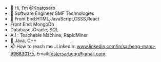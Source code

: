 - 👋 Hi, I’m @Kpatosarb
- 👀 Software Engineer SMF Technologies
- 🌱 Front End:HTML,JavaScript,CSSS,React
- Front End: MongoDb
- Database :Oracle, SQL
- A.I : Teachable Machine, RapidMiner
- 💞️ Java, C++
- 📫 How to reach me ..LinkedIn: www.linkedin.com/in/sarbeng-manu-996830175, Email:fostersarbeng@gmail.com.

<!---
Kpatosarb/Kpatosarb is a ✨ special ✨ repository because its `README.md` (this file) appears on your GitHub profile.
You can click the Preview link to take a look at your changes.
--->

